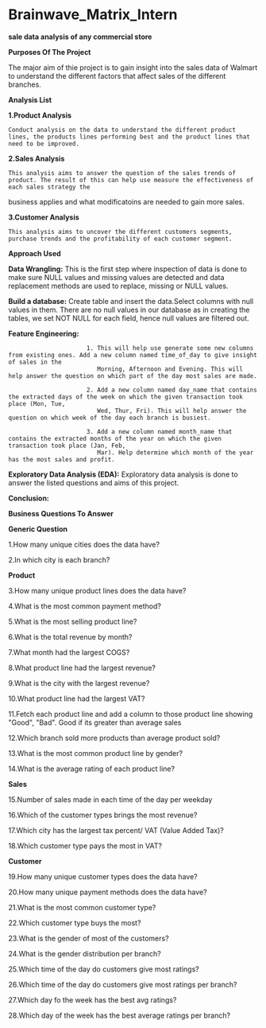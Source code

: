 # Brainwave_Matrix_Intern
**sale data analysis of any commercial store**

**Purposes Of The Project**

The major aim of thie project is to gain insight into the sales data of Walmart to understand the different factors that affect sales of the different branches.

**Analysis List**

  **1.Product Analysis**
	
    Conduct analysis on the data to understand the different product lines, the products lines performing best and the product lines that need to be improved.

  **2.Sales Analysis**
	
	This analysis aims to answer the question of the sales trends of product. The result of this can help use measure the effectiveness of each sales strategy the 
  business applies and what modificatoins are needed to gain more sales.

  **3.Customer Analysis**
	
    This analysis aims to uncover the different customers segments, purchase trends and the profitability of each customer segment.

**Approach Used**

  **Data Wrangling:** This is the first step where inspection of data is done to make sure NULL values and missing values are detected and data replacement methods 
                      are used to replace, missing or NULL values.
									
**Build a database:** Create table and insert the data.Select columns with null values in them. There are no null values in our database as in creating the 
                      tables, we set NOT NULL for each field, hence null values are filtered out.
										 
**Feature Engineering:** 

	                      1. This will help use generate some new columns from existing ones. Add a new column named time_of_day to give insight of sales in the 
                             Morning, Afternoon and Evening. This will help answer the question on which part of the day most sales are made.
													 
                          2. Add a new column named day_name that contains the extracted days of the week on which the given transaction took place (Mon, Tue, 
                             Wed, Thur, Fri). This will help answer the question on which week of the day each branch is busiest.
													 
                          3. Add a new column named month_name that contains the extracted months of the year on which the given transaction took place (Jan, Feb, 
                             Mar). Help determine which month of the year has the most sales and profit.
													 
**Exploratory Data Analysis (EDA):** Exploratory data analysis is done to answer the listed questions and aims of this project.


**Conclusion:**




**Business Questions To Answer**

**Generic Question**

 1.How many unique cities does the data have?
 
 2.In which city is each branch?
 
**Product**

 3.How many unique product lines does the data have?
 
 4.What is the most common payment method?
 
 5.What is the most selling product line?
 
 6.What is the total revenue by month?
 
 7.What month had the largest COGS?
 
 8.What product line had the largest revenue?
 
 9.What is the city with the largest revenue?
 
 10.What product line had the largest VAT?
 
 11.Fetch each product line and add a column to those product line showing "Good", "Bad". Good if its greater than average sales
 
 12.Which branch sold more products than average product sold?
 
 13.What is the most common product line by gender?
 
 14.What is the average rating of each product line?
 
 
**Sales**


 15.Number of sales made in each time of the day per weekday
 
 16.Which of the customer types brings the most revenue?
 
 17.Which city has the largest tax percent/ VAT (Value Added Tax)?
 
 18.Which customer type pays the most in VAT?
 
 
**Customer**

 19.How many unique customer types does the data have?
 
 20.How many unique payment methods does the data have?
 
 21.What is the most common customer type?
 
 22.Which customer type buys the most?
 
 23.What is the gender of most of the customers?
 
 24.What is the gender distribution per branch?
 
 25.Which time of the day do customers give most ratings?
 
 26.Which time of the day do customers give most ratings per branch?
 
 27.Which day fo the week has the best avg ratings?
 
 28.Which day of the week has the best average ratings per branch?
 
